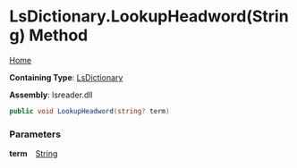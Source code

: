 # LsDictionary\.LookupHeadword\(String\) Method

[Home](../../../README.md)

**Containing Type**: [LsDictionary](../README.md)

**Assembly**: lsreader\.dll

```csharp
public void LookupHeadword(string? term)
```

### Parameters

**term** &ensp; [String](https://docs.microsoft.com/en-us/dotnet/api/system.string)